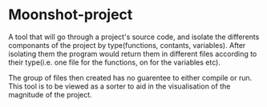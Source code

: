 # Moonshot-project

A tool that will go through a project's source code, and isolate the differents componants of the project by type(functions, contants, variables). After isolating them the program would return them in different files according to their type(i.e. one file for the functions, on for the variables etc).

The group of files then created has no guarentee to either compile or run. This tool is to be viewed as a sorter to aid in the visualisation of the magnitude of the project.